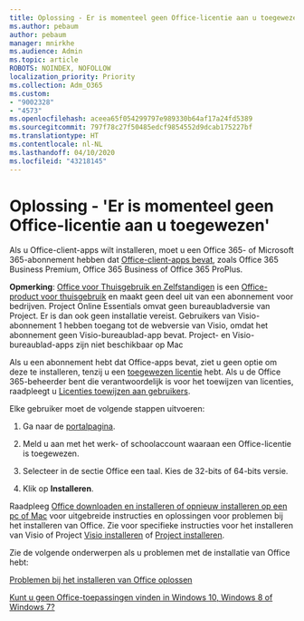```yaml
---
title: Oplossing - Er is momenteel geen Office-licentie aan u toegewezen
ms.author: pebaum
author: pebaum
manager: mnirkhe
ms.audience: Admin
ms.topic: article
ROBOTS: NOINDEX, NOFOLLOW
localization_priority: Priority
ms.collection: Adm_O365
ms.custom:
- "9002328"
- "4573"
ms.openlocfilehash: aceea65f054299797e989330b64af17a24fd5389
ms.sourcegitcommit: 797f78c27f50485edcf9854552d9dcab175227bf
ms.translationtype: HT
ms.contentlocale: nl-NL
ms.lasthandoff: 04/10/2020
ms.locfileid: "43218145"
---
```

# <a name="fix---you-currently-have-not-been-assigned-an-office-license"></a>Oplossing - 'Er is momenteel geen Office-licentie aan u toegewezen'

Als u Office-client-apps wilt installeren, moet u een Office 365- of Microsoft 365-abonnement hebben dat [Office-client-apps bevat](https://support.office.com/article/office-for-home-and-office-for-business-plans-28cbc8cf-1332-4f04-9123-9b660abb629e), zoals Office 365 Business Premium, Office 365 Business of Office 365 ProPlus.

**Opmerking**: [Office voor Thuisgebruik en Zelfstandigen](https://products.office.com/home-and-business) is een [Office-product voor thuisgebruik](https://support.office.com/article/28cbc8cf-1332-4f04-9123-9b660abb629e?wt.mc_id=Alchemy_ClientDIA) en maakt geen deel uit van een abonnement voor bedrijven. Project Online Essentials omvat geen bureaubladversie van Project. Er is dan ook geen installatie vereist. Gebruikers van Visio-abonnement 1 hebben toegang tot de webversie van Visio, omdat het abonnement geen Visio-bureaublad-app bevat. Project- en Visio-bureaublad-apps zijn niet beschikbaar op Mac

Als u een abonnement hebt dat Office-apps bevat, ziet u geen optie om deze te installeren, tenzij u een [toegewezen licentie](https://support.office.com/article/what-office-365-business-product-or-license-do-i-have-f8ab5e25-bf3f-4a47-b264-174b1ee925fd?wt.mc_id=scl_installoffice_home) hebt. Als u de Office 365-beheerder bent die verantwoordelijk is voor het toewijzen van licenties, raadpleegt u [Licenties toewijzen aan gebruikers](https://support.office.com/article/assign-licenses-to-users-in-office-365-for-business-997596b5-4173-4627-b915-36abac6786dc?wt.mc_id=scl_installoffice_home).

Elke gebruiker moet de volgende stappen uitvoeren:

1. Ga naar de [portalpagina](https://portal.office.com/OLS/MySoftware.aspx).

2. Meld u aan met het werk- of schoolaccount waaraan een Office-licentie is toegewezen.

3. Selecteer in de sectie Office een taal. Kies de 32-bits of 64-bits versie.

4. Klik op **Installeren**.

Raadpleeg [Office downloaden en installeren of opnieuw installeren op een pc of Mac](https://support.office.com/article/4414eaaf-0478-48be-9c42-23adc4716658?wt.mc_id=Alchemy_ClientDIA) voor uitgebreide instructies en oplossingen voor problemen bij het installeren van Office. Zie voor specifieke instructies voor het installeren van Visio of Project [Visio installeren](https://support.office.com/article/f98f21e3-aa02-4827-9167-ddab5b025710) of [Project installeren](https://support.office.com/article/7059249b-d9fe-4d61-ab96-5c5bf435f281).

Zie de volgende onderwerpen als u problemen met de installatie van Office hebt:

[Problemen bij het installeren van Office oplossen](https://support.office.com/article/35ff2def-e0b2-4dac-9784-4cf212c1f6c2#BKMK_ErrorMessages)

[Kunt u geen Office-toepassingen vinden in Windows 10, Windows 8 of Windows 7?](https://support.office.com/article/can-t-find-office-applications-in-windows-10-windows-8-or-windows-7-907ce545-6ae8-459b-8d9d-de6764a635d6)
